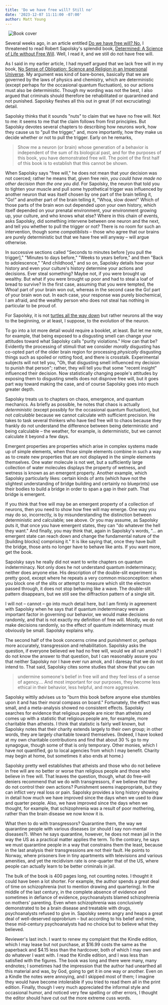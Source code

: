 ```yaml
---
title: 'Do we have free will? Still no'
date: '2023-12-07 11:11:00 -07:00'
author: Matt Young
---
```


<figure class="on-the-left-side" style="margin-top: 10px; margin-right: 40px; margin-bottom: 10px; margin-left: 10px;">
<img src="/uploads/2023/Sapolsky_Cover_600.jpg" alt="Book cover"/>
</figure>

Several weeks ago, in an article entitled <a href="https://pandasthumb.org/archives/2023/10/do-we-have-free-will.html">Do we have free will? No</a>, I threatened to read Robert Sapolsky's splendid book, <a href="https://www.amazon.com/Determined-Science-Life-without-Free-ebook/dp/B0BSKQ5ZDM/">Determined: A Science of Life without Free Will</a>. Well, I read it, and we still do not have free will.

As I said in my earlier article, I had myself argued that we lack free will in my book, <a href="https://people.mines.edu/mmyoung/wp-content/uploads/sites/99/2019/01/Young_No_Sense_of_Obligation.pdf">No Sense of Obligation: Science and Religion in an Impersonal Universe</a>. My argument was kind of bare-bones, basically that we are governed by the laws of physics and chemistry, which are deterministic (except perhaps for the occasional quantum fluctuation), so our actions must also be deterministic. Though my wording was not the best, I also argued that criminals should therefore be rehabilitated or quarantined and not punished. Sapolsky fleshes all this out in great (if not excruciating) detail.

<!--more-->

Sapolsky thinks that it sounds "nuts" to claim that we have no free will. Not to me: it seems to me that the claim follows from first principles. But Sapolsky devotes several chapters to describing how neurons work, how they cause us to "pull the trigger," and, more importantly, how they make us decide whether or not to pull the trigger. Early on he remarks,

<blockquote> Show me a neuron (or brain) whose generation of a behavior is independent of the sum of its biological past, and for the purposes of this book, you have demonstrated free will. The point of the first half of this book is to establish that this cannot be shown.</blockquote>

When Sapolsky says "free will," he does not mean that your decision was not coerced; rather he means that, given free rein, <i>you could have made no other decision than the one you did</i>. For Sapolsky, the neuron that told you to tighten your muscle and pull some hypothetical trigger was influenced by another neuron that was itself chosen by one part of the brain telling it, "Go!" and another part of the brain telling it, "Whoa, slow down!" Which of those parts of the brain won out depended upon your own history, which itself depended on your prenatal environment, your environment growing up, your culture, and who knows what else? Where in this chain of events, asks Sapolsky, did something intervene between one neuron and the next, and tell you whether to pull the trigger or not? There is no room for such an intervention, though some <i>compatiblists</i> – those who agree that our brains are purely deterministic but that we have free will anyway – will argue otherwise.

In successive sections called "Seconds to minutes before [you pull the trigger]," "Minutes to days before," "Weeks to years before," and then "Back to adolescence," "And childhood," and so on, Sapolsky details how your history and even your culture's history determine your actions and decisions. Ever steal something? Maybe not, if you were brought up wealthy. But what if you were brought up poor and had to steal a loaf of bread to survive? In the first case, assuming that you were tempted, the Whoa! part of your brain won out, whereas in the second case the Go! part of your brain won out. In each case, your response was purely biochemical, I am afraid, and the wealthy person who does not steal has nothing in particular to be proud of.

For Sapolsky, it is not <a href="https://en.wikipedia.org/wiki/Turtles_all_the_way_down">turtles all the way down</a> but rather neurons all the way to the beginning, or at least, I suppose, to the evolution of the neuron.

To go into a lot more detail would require a booklet, at least. But let me note, for example, that being exposed to a disgusting smell can change your attitudes toward what Sapolsky calls "purity violations." How can that be? Evidently the processing of stimuli that we consider <i>morally</i> disgusting has co-opted part of the older brain region for processing <i>physically</i> disgusting things such as spoiled or rotting food, and there is crosstalk. Experimental subjects will not tell you, "Oh, that disgusting smell influenced my decision to punish that person"; rather, they will tell you that some "recent insight" influenced their decision. Now statistically changing people's attitudes by exposing them to disgusting smells does not disprove free will, but it goes part way toward making the case, and of course Sapolsky goes into much greater depth. 

Sapolsky treats us to chapters on chaos, emergence, and quantum mechanics. As briefly as possible, he notes that chaos is actually <i>deterministic</i> (except possibly for the occasional quantum fluctuation), but not <i>calculable</i> because we cannot calculate with sufficient precision. He takes to task several thinkers who have tied free will to chaos because they frankly do not understand the difference between being deterministic and being calculable – the weather, for example, is deterministic, but we cannot calculate it beyond a few days.

Emergent properties are properties which arise in complex systems made up of simple elements, when those simple elements combine in such a way as to create new properties that are not displayed in the simple elements themselves. One water molecule is not wet, but a sufficiently large collection of water molecules displays the property of wetness, and wetness is known as an emergent property. Another example, which Sapolsky particularly likes: certain kinds of ants (which have not the slightest understanding of bridge building and certainly no blueprints) use their bodies to build a bridge in order to span a gap in their path. That bridge is emergent.

If you think that free will may be an emergent property of a collection of neurons, then you need to show how free will may emerge. One way you may do so, incorrectly, is by misunderstanding the distinction between deterministic and calculable; see above. Or you may assume, as Sapolsky puts it, that once you have emergent states, they can "do whatever the hell they want." And finally, you may think that, again in Sapolsky's words, "… an emergent state can reach down and change the fundamental nature of the [building blocks] comprising it." It is like saying that, once they have built the bridge, those ants no longer have to behave like ants. If you want more, get the book.

Sapolsky says he really did not want to write chapters on quantum indeterminacy. Not only does he not understand quantum indeterminacy; neither does anyone else. His description of the double-slit experiment is pretty good, except where he repeats a very common misconception: when you block one of the slits or attempt to measure which slit the electron passed through, it does not stop behaving like a wave. The double-slit pattern disappears, but we still see the diffraction pattern of a single slit.

I will not – cannot – go into much detail here, but I am firmly in agreement with Sapolsky when he says that if quantum indeterminacy were an important factor in governing our behavior, we would make decisions randomly, and that is not exactly my definition of free will. Mostly, we do not make decisions randomly, so the effect of quantum indeterminacy must obviously be small. Sapolsky explains why.

The second half of the book concerns crime and punishment or, perhaps more accurately, transgression and rehabilitation. Sapolsky asks the question, if everyone believed we had no free will, would we all run amok? I do not know the answer to that question, but I can reasonably assure you that neither Sapolsky nor I have ever run amok, and I daresay that we do not intend to. That said, Sapolsky cites some studies that show that you can

<blockquote> undermine someone's belief in free will and they feel less of a sense of agency…. And most important for our purposes, they become less ethical in their behavior, less helpful, and more aggressive. </blockquote>

Sapolsky wittily advises us to "burn this book before anyone else stumbles upon it and has their moral compass on board." Fortunately, the effect was small, and a meta-analysis showed no consistent effects. Sapolsky searches for evidence that religious people are nicer than atheists and comes up with a statistic that religious people are, for example, more charitable than atheists. I think that statistic is fairly well known, but Sapolsky notes that their charity extends largely to their own group; in other words, they are largely charitable toward themselves. (Indeed, I have looked at my own charitable contributions and find that about 30&nbsp;% go to my synagogue, though some of that is only temporary. Other monies, which I have not quantified, go to local agencies from which I may benefit. Charity may begin at home, but sometimes it also ends at home.)

Sapolsky pretty well establishes that atheists and those who do not believe in free will are no better or worse than religious people and those who believe in free will. That leaves the question, though, what do free-will deniers recommend that we do with transgressors, if we believe that they do not control their own actions? Punishment seems inappropriate, but they can inflict very real loss or pain. Sapolsky provides a long history showing in detail how much we have improved since the days when we used to draw and quarter people. Also, we have improved since the days when we thought, for example, that schizophrenia was a result of poor mothering, rather than the brain disease we now know it is. 

What then to do with transgressors? Quarantine them, the way we quarantine people with various diseases (or should I say non-mental diseases?). When he says quarantine, however, he does not mean jail in the way the US as a practical matter applies the term. To the contrary, he says we must quarantine people in a way that constrains them the least, because in the last analysis their transgressions are not their fault. He points to Norway, where prisoners live in tiny apartments with televisions and various amenities, and yet the recidivism rate is one-quarter that of the US, where people can actually learn to be better criminals in jail.

The bulk of the book is 400 pages long, not counting notes. I thought it could have been a lot shorter. For example, the author spends a great deal of time on schizophrenia (not to mention drawing and quartering). In the middle of the last century, in the complete absence of evidence and sometimes in defiance of evidence, psychoanalysts blamed schizophrenia on mothers' parenting. Even when schizophrenia was conclusively demonstrated to be a brain disease and treatable with drugs, psychoanalysts refused to give in. Sapolsky seems angry and heaps a great deal of well-deserved opprobrium – but according to his belief and mine, these mid-century psychoanalysts had no choice but to believe what they believed.

Reviewer's last inch. I want to renew my complaint that the Kindle edition, which I may lease but not purchase, at $16.99 costs the same as the paperback and $4.15 less than the hardcover, both of which I may own and do whatever I want with. I read the Kindle edition, and I was less than satisfied with the figures. The book was long and there were many, many endnotes; I sometimes had the impression that the author had unearthed all this material and was, by God, going to get it in one way or another. Even on a Kindle the notes were annoying, and I skipped most of them; I imagine they would have become intolerable if you tried to read them all in the print edition. Finally, though I very much appreciated the informal style and occasional humor, and noticed very few spelling or other errors, I thought the editor should have cut out the more extreme cuss words.
